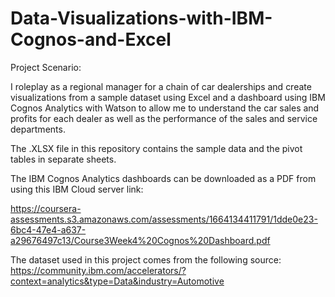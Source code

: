 # Data-Visualizations-with-IBM-Cognos-and-Excel

Project Scenario: 

I roleplay as a regional manager for a chain of car dealerships and create visualizations from a sample dataset using Excel and
a dashboard using IBM Cognos Analytics with Watson to allow me to understand the car sales and profits for each dealer as well
as the performance of the sales and service departments.

The .XLSX file in this repository contains the sample data and the pivot tables in separate sheets. 

The IBM Cognos Analytics dashboards can be downloaded as a PDF from using this IBM Cloud server link:

https://coursera-assessments.s3.amazonaws.com/assessments/1664134411791/1dde0e23-6bc4-47e4-a637-a29676497c13/Course3Week4%20Cognos%20Dashboard.pdf

The dataset used in this project comes from the following source:
https://community.ibm.com/accelerators/?context=analytics&type=Data&industry=Automotive
